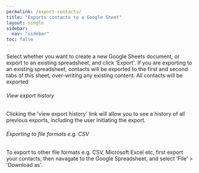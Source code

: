 ```yaml
---
permalink: /export-contacts/
title: "Exports contacts to a Google Sheet"
layout: single
sidebar:
  nav: "sidebar"
toc: false
---
```

<data-voyzu-help/>
Select whether you want to create a new Google Sheets document, or export to an
existing spreadsheet, and click 'Export'.
If you are exporting to an existing spreadsheet, contacts will be exported to the
first and second tabs of this sheet, over-writing
 any existing content. All contacts will be exported

###### View export history
Clicking the 'view export history' link will allow you to see a history of all
previous exports, including the user initiating the export.

###### Exporting to file formats e.g. CSV
To export to other file formats e.g. CSV, Microsoft Excel etc, first export your
contacts, then navagate to the Google
Spreadsheet, and select 'File' > 'Download as'.
<data-voyzu-help/>
